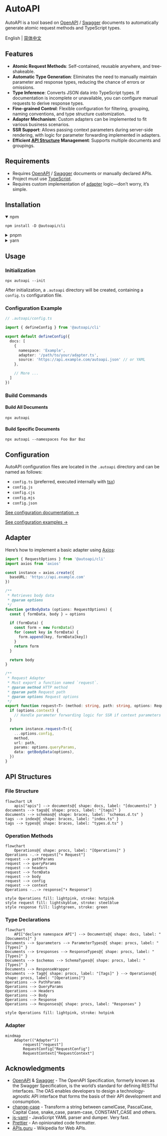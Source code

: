 # AutoAPI

AutoAPI is a tool based on [OpenAPI](https://www.openapis.org/) / [Swagger](https://swagger.io/) documents to
automatically generate atomic request methods and TypeScript types.

English | [简体中文](./README-zh.md)

## Features

+ **Atomic Request Methods**: Self-contained, reusable anywhere, and tree-shakeable.
+ **Automatic Type Generation**: Eliminates the need to manually maintain parameter and response types, reducing the
  chance of errors or omissions.
+ **Type Inference**: Converts JSON data into TypeScript types. If documentation is incomplete or unavailable, you can
  configure manual requests to derive response types.
+ **Fine-grained Control**: Flexible configuration for filtering, grouping, naming conventions, and type structure
  customization.
+ **Adapter Mechanism**: Custom adapters can be implemented to fit various business scenarios.
+ **SSR Support**: Allows passing context parameters during server-side rendering, with logic for parameter forwarding
  implemented in adapters.
+ **Efficient [API Structure](#api-structures) Management**: Supports multiple documents and groupings.

## Requirements

+ Requires [OpenAPI](https://www.openapis.org/) / [Swagger](https://swagger.io/) documents or manually declared APIs.
+ Project must use [TypeScript](https://www.typescriptlang.org/).
+ Requires custom implementation of [adapter](#adapters) logic—don’t worry, it’s simple.

## Installation

<details open>
<summary>npm</summary>

```shell
npm install -D @autoapi/cli
```

</details>

<details>
<summary>pnpm</summary>

```shell
pnpm add -D @autoapi/cli
```

</details>

<details>
<summary>yarn</summary>

```shell
yarn add -D @autoapi/cli
```

</details>

## Usage

### Initialization

```shell
npx autoapi --init
```

After initialization, a `.autoapi` directory will be created, containing a `config.ts` configuration file.

### Configuration Example

```ts
// .autoapi/config.ts

import { defineConfig } from '@autoapi/cli'

export default defineConfig({
  docs: [
    {
      namespace: 'Example',
      adapter: '/path/to/your/adapter.ts',
      source: 'https://api.example.com/autoapi.json' // or YAML
    },

    // More ...
  ]
})
```

### Build Commands

#### Build All Documents

```shell
npx autoapi
```

#### Build Specific Documents

```shell
npx autoapi --namespaces Foo Bar Baz
```

## Configuration

AutoAPI configuration files are located in the `.autoapi` directory and can be named as follows:

+ `config.ts` (preferred, executed internally with [tsx](https://tsx.is/))
+ `config.js`
+ `config.cjs`
+ `config.mjs`
+ `config.json`

[See configuration documentation →](./docs/configuration.md)

[See configuration examples →](/examples/.autoapi)

## Adapter

Here’s how to implement a basic adapter using [Axios](https://axios-http.com/):

```ts
import { RequestOptions } from '@autoapi/cli'
import axios from 'axios'

const instance = axios.create({
  baseURL: 'https://api.example.com'
})

/**
 * Retrieves body data
 * @param options
 */
function getBodyData (options: RequestOptions) {
  const { formData, body } = options

  if (formData) {
    const form = new FormData()
    for (const key in formData) {
      form.append(key, formData[key])
    }
    return form
  }

  return body
}

/**
 * Request Adapter
 * Must export a function named `request`.
 * @param method HTTP method
 * @param path Request path
 * @param options Request options
 */
export function request<T> (method: string, path: string, options: RequestOptions) {
  if (options.context) {
    // Handle parameter forwarding logic for SSR if context parameters are used.
  }

  return instance.request<T>({
    ...options.config,
    method,
    url: path,
    params: options.queryParams,
    data: getBodyData(options),
  })
}
```

## API Structures

### File Structure

```mermaid
flowchart LR
    apis["apis"] --> documents@{ shape: docs, label: "[documents]" }
documents --> tags@{ shape: procs, label: "[tags]" }
documents --> schemas@{ shape: braces, label: "schemas.d.ts" }
tags --> index@{ shape: braces, label: "index.ts" }
tags --> types@{ shape: braces, label: "types.d.ts" }
```

### Operation Methods

```mermaid
flowchart
    Operations@{ shape: procs, label: "[Operations]" }
Operations -.-> request["⬆ Request"]
request --> pathParams
request --> queryParams
request --> headers
request --> formData
request --> body
request --> config
request --> context
Operations -..-> response["⬇ Response"]

style Operations fill: lightpink, stroke: hotpink
style request fill: lightskyblue, stroke: steelblue
style response fill: lightgreen, stroke: green
```

### Type Declarations

```mermaid
flowchart
    API["declare namespace API"] --> Documents@{ shape: docs, label: "[Documents]" }
Documents --> $parameters --> ParameterTypes@{ shape: procs, label: "[Types]" }
Documents --> $responses --> ResponseTypes@{ shape: procs, label: "[Types]" }
Documents --> $schemas --> SchemaTypes@{ shape: procs, label: "[Types]" }
Documents --> ResponseWrapper
Documents --> Tag@{ shape: procs, label: "[Tags]" } --> Operations@{ shape: procs, label: "[Operations]"}
Operations --> PathParams
Operations --> QueryParams
Operations --> Headers
Operations --> Body
Operations --> Response
Operations --> Responses@{ shape: procs, label: "Responses" }

style Operations fill: lightpink, stroke: hotpink
```

### Adapter

```mermaid
mindmap
    Adapter(("Adapter"))
        request["request"]
        RequestConfig["RequestConfig"]
        RequestContext["RequestContext"]
```

## Acknowledgments

+ [OpenAPI](https://www.openapis.org/) & [Swagger](https://swagger.io/) - The OpenAPI Specification, formerly known as
  the Swagger Specification, is the world’s standard for defining RESTful interfaces. The OAS enables developers to
  design a technology-agnostic API interface that forms the basis of their API development and consumption.
+ [change-case](https://github.com/blakeembrey/change-case/) - Transform a string between camelCase, PascalCase, Capital
  Case, snake_case, param-case, CONSTANT_CASE and others.
+ [js-yaml](https://github.com/nodeca/js-yaml/) - JavaScript YAML parser and dumper. Very fast.
+ [Prettier](https://prettier.io/) - An opinionated code formatter.
+ [APIs.guru](https://apis.guru/) - Wikipedia for Web APIs.